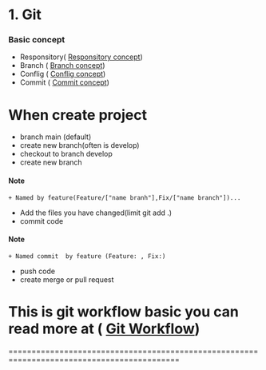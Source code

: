  # 1. Git 
### Basic concept 
- Responsitory( [Responsitory concept](https://www.simplilearn.com/tutorials/git-tutorial/what-is-a-git-repository#:~:text=A%20Git%20repository%20stores%20all,history%20of%20the%20project's%20development.))
- Branch ( [Branch concept](https://www.atlassian.com/git/tutorials/using-branches))
- Conflig ( [Conflig concept](https://aptechbmt.edu.vn/hoc-lap-trinh/git-github/bai-7-git-conflicts-cach-xu-ly-conflict-trong-khi-merge-18.html))
- Commit ( [Commit concept](https://vn.got-it.ai/blog/git-commit-la-gi-git-commit-duoc-su-dung-nhu-the-nao))
# When create project
  * branch  main (default)
  * create new branch(often is develop)
  * checkout to branch develop
  * create new branch
  #### Note 
    + Named by feature(Feature/["name branh"],Fix/["name branch"])...
  * Add the files you have changed(limit git add .) 
  * commit code 
  #### Note
    + Named commit  by feature (Feature: , Fix:) 
  *   push code
  *   create merge or pull request
  # This is git workflow basic you can read more at  ( [Git Workflow](https://www.atlassian.com/git/tutorials/comparing-workflows))



===========================================================================================






 


